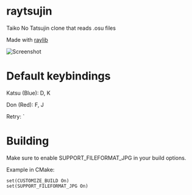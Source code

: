 # raytsujin
Taiko No Tatsujin clone that reads .osu files

Made with [raylib](https://github.com/raysan5/raylib)

![Screenshot](https://i.imgur.com/TZltVtU.jpg)

# Default keybindings
Katsu (Blue): D, K

Don (Red): F, J

Retry: `

# Building
Make sure to enable SUPPORT_FILEFORMAT_JPG in your build options.

Example in CMake:
```
set(CUSTOMIZE_BUILD On)
set(SUPPORT_FILEFORMAT_JPG On)
```
